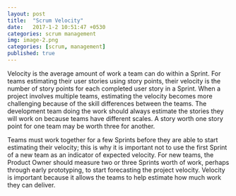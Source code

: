 ```yaml
---
layout: post
title:  "Scrum Velocity"
date:   2017-1-2 10:51:47 +0530
categories: scrum management
img: image-2.png
categories: [scrum, management]
published: true
---
```




Velocity is the average amount of work a team can do within a Sprint. For teams estimating their user stories using story points, their velocity is the number of story points for each completed
user story in a Sprint. When a project involves multiple teams, estimating the velocity becomes more challenging because of the skill differences between the teams. The development team doing the work should
always estimate the stories they will work on because teams have different scales. A story worth one story point for one team may be worth three for another.

Teams must work together for a few Sprints before they are able to start estimating their velocity; this is why it is important not to use the first Sprint of a new team as an indicator of
expected velocity. For new teams, the Product Owner should measure two or three Sprints worth of work, perhaps through early prototyping, to start forecasting the project velocity.
Velocity is important because it allows the teams to help estimate how much work they can deliver.
